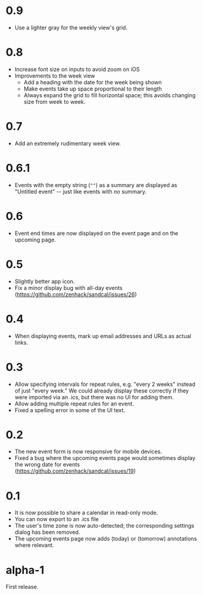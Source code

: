 # 0.9

* Use a lighter gray for the weekly view's grid.

# 0.8

* Increase font size on inputs to avoid zoom on iOS
* Improvements to the week view
  * Add a heading with the date for the week being shown
  * Make events take up space proportional to their length
  * Always expand the grid to fill horizontal space; this avoids
    changing size from week to week.

# 0.7

* Add an extremely rudimentary week view.

# 0.6.1

* Events with the empty string (`""`) as a summary are displayed as
  "Untitled event" -- just like events with *no* summary.

# 0.6

* Event end times are now displayed on the event page and on the
  upcoming page.

# 0.5

* Slightly better app icon.
* Fix a minor display bug with all-day events
  (<https://github.com/zenhack/sandcal/issues/26>)

# 0.4

* When displaying events, mark up email addresses and URLs as actual
  links.

# 0.3

* Allow specifying intervals for repeat rules, e.g. "every 2 weeks"
  instead of just "every week." We could already display these correctly
  if they were imported via an .ics, but there was no UI for adding
  them.
* Allow adding multiple repeat rules for an event.
* Fixed a spelling error in some of the UI text.

# 0.2

* The new event form is now responsive for mobile devices.
* Fixed a bug where the upcoming events page would sometimes display
  the wrong date for events (<https://github.com/zenhack/sandcal/issues/19>)

# 0.1

* It is now possible to share a calendar in read-only mode.
* You can now export to an .ics file
* The user's time zone is now auto-detected; the corresponding settings
  dialog has been removed.
* The upcoming events page now adds (today) or (tomorrow) annotations
  where relevant.

# alpha-1

First release.
